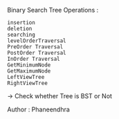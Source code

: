 
Binary Search Tree
    Operations :

    insertion
    deletion
    searching  
    levelOrderTraversal
    PreOrder Traversal
    PostOrder Traversal
    InOrder Traversal
    GetMinimumNode
    GetMaximumNode
    LeftViewTree
    RightViewTree 

-> Check whether Tree is BST or Not

Author : Phaneendhra

